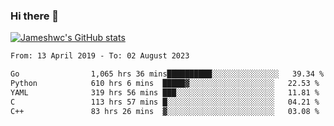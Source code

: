 ### Hi there 👋

[![Jameshwc's GitHub stats](https://github-readme-stats.vercel.app/api?username=jameshwc)](https://github.com/anuraghazra/github-readme-stats)

<!--START_SECTION:waka-->

```txt
From: 13 April 2019 - To: 02 August 2023

Go                1,065 hrs 36 mins██████████░░░░░░░░░░░░░░░   39.34 %
Python            610 hrs 6 mins  █████▓░░░░░░░░░░░░░░░░░░░   22.53 %
YAML              319 hrs 56 mins ███░░░░░░░░░░░░░░░░░░░░░░   11.81 %
C                 113 hrs 57 mins █░░░░░░░░░░░░░░░░░░░░░░░░   04.21 %
C++               83 hrs 26 mins  ▓░░░░░░░░░░░░░░░░░░░░░░░░   03.08 %
```

<!--END_SECTION:waka-->